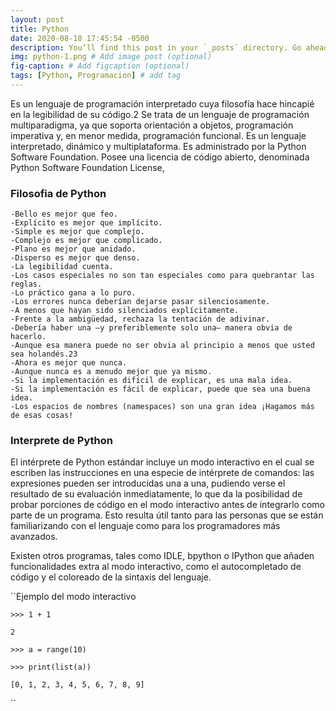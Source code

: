 ```yaml
---
layout: post
title: Python
date: 2020-08-18 17:45:54 -0500
description: You’ll find this post in your `_posts` directory. Go ahead and edit it and re-build the site to see your changes. # Add post description (optional)
img: python-1.png # Add image post (optional)
fig-caption: # Add figcaption (optional)
tags: [Python, Programacion] # add tag
---
```


Es un lenguaje de programación interpretado cuya filosofía hace hincapié en la legibilidad de su código.2​ Se trata de un lenguaje de programación multiparadigma, ya que soporta orientación a objetos, programación imperativa y, en menor medida, programación funcional. Es un lenguaje interpretado, dinámico y multiplataforma.
Es administrado por la Python Software Foundation. Posee una licencia de código abierto, denominada Python Software Foundation License,

### Filosofia de Python
    -Bello es mejor que feo.
    -Explícito es mejor que implícito.
    -Simple es mejor que complejo.
    -Complejo es mejor que complicado.
    -Plano es mejor que anidado.
    -Disperso es mejor que denso.
    -La legibilidad cuenta.
    -Los casos especiales no son tan especiales como para quebrantar las reglas.
    -Lo práctico gana a lo puro.
    -Los errores nunca deberían dejarse pasar silenciosamente.
    -A menos que hayan sido silenciados explícitamente.
    -Frente a la ambigüedad, rechaza la tentación de adivinar.
    -Debería haber una —y preferiblemente solo una— manera obvia de hacerlo.
    -Aunque esa manera puede no ser obvia al principio a menos que usted sea holandés.23​
    -Ahora es mejor que nunca.
    -Aunque nunca es a menudo mejor que ya mismo.
    -Si la implementación es difícil de explicar, es una mala idea.
    -Si la implementación es fácil de explicar, puede que sea una buena idea.
    -Los espacios de nombres (namespaces) son una gran idea ¡Hagamos más de esas cosas!

### Interprete de Python
El intérprete de Python estándar incluye un modo interactivo en el cual se escriben las instrucciones en una especie de intérprete de comandos: las expresiones pueden ser introducidas una a una, pudiendo verse el resultado de su evaluación inmediatamente, lo que da la posibilidad de probar porciones de código en el modo interactivo antes de integrarlo como parte de un programa. Esto resulta útil tanto para las personas que se están familiarizando con el lenguaje como para los programadores más avanzados.

Existen otros programas, tales como IDLE, bpython o IPython que añaden funcionalidades extra al modo interactivo, como el autocompletado de código y el coloreado de la sintaxis del lenguaje.

``Ejemplo del modo interactivo

    >>> 1 + 1
    
    2
    
    >>> a = range(10)
    
    >>> print(list(a))
    
    [0, 1, 2, 3, 4, 5, 6, 7, 8, 9]
    
``
